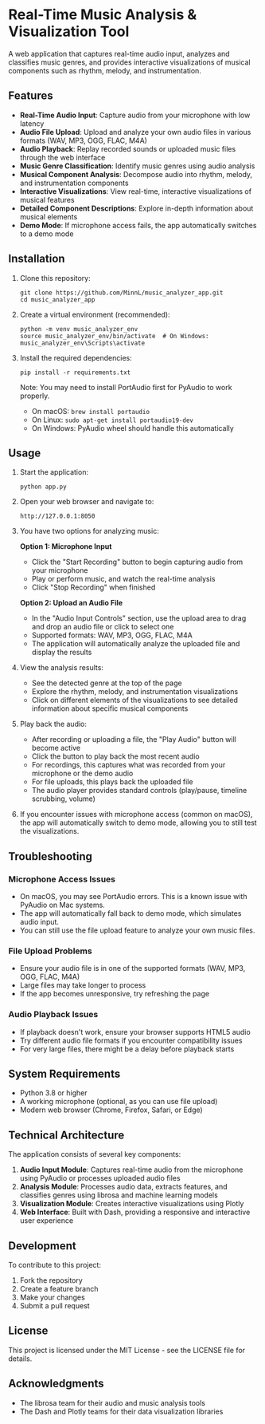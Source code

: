 # Real-Time Music Analysis & Visualization Tool

A web application that captures real-time audio input, analyzes and classifies music genres, and provides interactive visualizations of musical components such as rhythm, melody, and instrumentation.

## Features

- **Real-Time Audio Input**: Capture audio from your microphone with low latency
- **Audio File Upload**: Upload and analyze your own audio files in various formats (WAV, MP3, OGG, FLAC, M4A)
- **Audio Playback**: Replay recorded sounds or uploaded music files through the web interface
- **Music Genre Classification**: Identify music genres using audio analysis
- **Musical Component Analysis**: Decompose audio into rhythm, melody, and instrumentation components
- **Interactive Visualizations**: View real-time, interactive visualizations of musical features
- **Detailed Component Descriptions**: Explore in-depth information about musical elements
- **Demo Mode**: If microphone access fails, the app automatically switches to a demo mode

## Installation

1. Clone this repository:
   ```
   git clone https://github.com/MinnL/music_analyzer_app.git
   cd music_analyzer_app
   ```

2. Create a virtual environment (recommended):
   ```
   python -m venv music_analyzer_env
   source music_analyzer_env/bin/activate  # On Windows: music_analyzer_env\Scripts\activate
   ```

3. Install the required dependencies:
   ```
   pip install -r requirements.txt
   ```

   Note: You may need to install PortAudio first for PyAudio to work properly.
   
   - On macOS: `brew install portaudio`
   - On Linux: `sudo apt-get install portaudio19-dev`
   - On Windows: PyAudio wheel should handle this automatically

## Usage

1. Start the application:
   ```
   python app.py
   ```

2. Open your web browser and navigate to:
   ```
   http://127.0.0.1:8050
   ```

3. You have two options for analyzing music:

   **Option 1: Microphone Input**
   - Click the "Start Recording" button to begin capturing audio from your microphone
   - Play or perform music, and watch the real-time analysis
   - Click "Stop Recording" when finished

   **Option 2: Upload an Audio File**
   - In the "Audio Input Controls" section, use the upload area to drag and drop an audio file or click to select one
   - Supported formats: WAV, MP3, OGG, FLAC, M4A
   - The application will automatically analyze the uploaded file and display the results

4. View the analysis results:
   - See the detected genre at the top of the page
   - Explore the rhythm, melody, and instrumentation visualizations
   - Click on different elements of the visualizations to see detailed information about specific musical components

5. Play back the audio:
   - After recording or uploading a file, the "Play Audio" button will become active
   - Click the button to play back the most recent audio
   - For recordings, this captures what was recorded from your microphone or the demo audio
   - For file uploads, this plays back the uploaded file
   - The audio player provides standard controls (play/pause, timeline scrubbing, volume)

6. If you encounter issues with microphone access (common on macOS), the app will automatically switch to demo mode, allowing you to still test the visualizations.

## Troubleshooting

### Microphone Access Issues
- On macOS, you may see PortAudio errors. This is a known issue with PyAudio on Mac systems.
- The app will automatically fall back to demo mode, which simulates audio input.
- You can still use the file upload feature to analyze your own music files.

### File Upload Problems
- Ensure your audio file is in one of the supported formats (WAV, MP3, OGG, FLAC, M4A)
- Large files may take longer to process
- If the app becomes unresponsive, try refreshing the page

### Audio Playback Issues
- If playback doesn't work, ensure your browser supports HTML5 audio
- Try different audio file formats if you encounter compatibility issues
- For very large files, there might be a delay before playback starts

## System Requirements

- Python 3.8 or higher
- A working microphone (optional, as you can use file upload)
- Modern web browser (Chrome, Firefox, Safari, or Edge)

## Technical Architecture

The application consists of several key components:

1. **Audio Input Module**: Captures real-time audio from the microphone using PyAudio or processes uploaded audio files
2. **Analysis Module**: Processes audio data, extracts features, and classifies genres using librosa and machine learning models
3. **Visualization Module**: Creates interactive visualizations using Plotly
4. **Web Interface**: Built with Dash, providing a responsive and interactive user experience

## Development

To contribute to this project:

1. Fork the repository
2. Create a feature branch
3. Make your changes
4. Submit a pull request

## License

This project is licensed under the MIT License - see the LICENSE file for details.

## Acknowledgments

- The librosa team for their audio and music analysis tools
- The Dash and Plotly teams for their data visualization libraries 